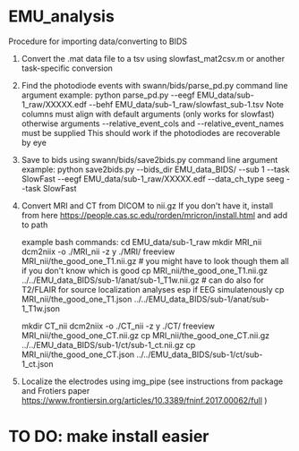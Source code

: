 # EMU_analysis

Procedure for importing data/converting to BIDS
1. Convert the .mat data file to a tsv using slowfast_mat2csv.m or another task-specific conversion
2. Find the photodiode events with swann/bids/parse_pd.py
    command line argument example: python parse_pd.py --eegf EMU_data/sub-1_raw/XXXXX.edf
                                                      --behf EMU_data/sub-1_raw/slowfast_sub-1.tsv
    Note columns must align with default arguments (only works for slowfast) otherwise arguments
    --relative_event_cols and --relative_event_names must be supplied
    This should work if the photodiodes are recoverable by eye
3. Save to bids using swann/bids/save2bids.py
    command line argument example: python save2bids.py --bids_dir EMU_data_BIDS/ --sub 1
                                                       --task SlowFast
                                                       --eegf EMU_data/sub-1_raw/XXXXX.edf
                                                       --data_ch_type seeg
                                                       --task SlowFast
4. Convert MRI and CT from DICOM to nii.gz
    If you don't have it, install from here https://people.cas.sc.edu/rorden/mricron/install.html and add to path

    example bash commands:
    cd EMU_data/sub-1_raw
    mkdir MRI_nii
    dcm2niix -o ./MRI_nii -z y ./MRI/
    freeview MRI_nii/the_good_one_T1.nii.gz  # you might have to look though them all if you don't know which is good
    cp MRI_nii/the_good_one_T1.nii.gz ../../EMU_data_BIDS/sub-1/anat/sub-1_T1w.nii.gz # can do also for T2/FLAIR for source localization analyses esp if EEG simulatenously
    cp MRI_nii/the_good_one_T1.json ../../EMU_data_BIDS/sub-1/anat/sub-1_T1w.json

    mkdir CT_nii
    dcm2niix -o ./CT_nii -z y ./CT/
    freeview MRI_nii/the_good_one_CT.nii.gz
    cp MRI_nii/the_good_one_CT.nii.gz ../../EMU_data_BIDS/sub-1/ct/sub-1_ct.nii.gz
    cp MRI_nii/the_good_one_CT.json ../../EMU_data_BIDS/sub-1/ct/sub-1_ct.json

5. Localize the electrodes using img_pipe (see instructions from package and Frotiers paper https://www.frontiersin.org/articles/10.3389/fninf.2017.00062/full )

# TO DO: make install easier
